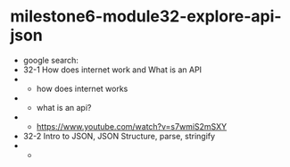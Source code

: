 # milestone6-module32-explore-api-json

- google search:
- 32-1 How does internet work and What is an API
- - how does internet works
- - what is an api?
- - https://www.youtube.com/watch?v=s7wmiS2mSXY
- 32-2 Intro to JSON, JSON Structure, parse, stringify
- -
